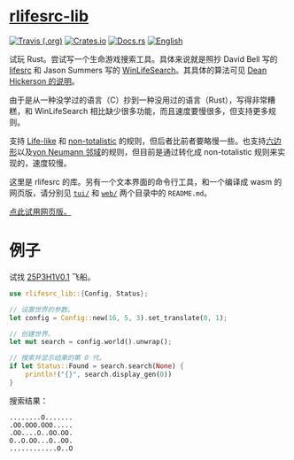 # [rlifesrc-lib](https://alephalpha.github.io/rlifesrc/)

[![Travis (.org)](https://img.shields.io/travis/AlephAlpha/rlifesrc)](https://travis-ci.org/AlephAlpha/rlifesrc) [![Crates.io](https://img.shields.io/crates/v/rlifesrc-lib)](https://crates.io/crates/rlifesrc-lib) [![Docs.rs](https://docs.rs/rlifesrc-lib/badge.svg)](https://docs.rs/rlifesrc-lib/) [![English](https://img.shields.io/badge/readme-English-brightgreen)](README_en.md)

试玩 Rust。尝试写一个生命游戏搜索工具。具体来说就是照抄 David Bell 写的 [lifesrc](https://github.com/DavidKinder/Xlife/tree/master/Xlife35/source/lifesearch) 和 Jason Summers 写的 [WinLifeSearch](https://github.com/jsummers/winlifesearch/)。其具体的算法可见 [Dean Hickerson 的说明](https://github.com/DavidKinder/Xlife/blob/master/Xlife35/source/lifesearch/ORIGIN)。

由于是从一种没学过的语言（C）抄到一种没用过的语言（Rust），写得非常糟糕，和 WinLifeSearch 相比缺少很多功能，而且速度要慢很多，但支持更多规则。

支持 [Life-like](http://conwaylife.com/wiki/Totalistic_Life-like_cellular_automaton) 和 [non-totalistic](https://www.conwaylife.com/wiki/Non-isotropic_Life-like_cellular_automaton) 的规则，但后者比前者要略慢一些。也支持[六边形](https://www.conwaylife.com/wiki/Hexagonal_neighbourhood)以及[von Neumann 邻域](https://www.conwaylife.com/wiki/Von_Neumann_neighbourhood)的规则，但目前是通过转化成 non-totalistic 规则来实现的，速度较慢。

这里是 rlifesrc 的库。另有一个文本界面的命令行工具，和一个编译成 wasm 的网页版，请分别见 [`tui/`](../tui/README.md) 和  [`web/`](../web/README.md) 两个目录中的 `README.md`。

[点此试用网页版。](https://alephalpha.github.io/rlifesrc/)

# 例子

试找 [25P3H1V0.1](https://conwaylife.com/wiki/25P3H1V0.1) 飞船。

```rust
use rlifesrc_lib::{Config, Status};

// 设置世界的参数。
let config = Config::new(16, 5, 3).set_translate(0, 1);

// 创建世界。
let mut search = config.world().unwrap();

// 搜索并显示结果的第 0 代。
if let Status::Found = search.search(None) {
    println!("{}", search.display_gen(0))
}
```

搜索结果：

```plaintext
........O.......
.OO.OOO.OOO.....
.OO....O..OO.OO.
O..O.OO...O..OO.
............O..O
```